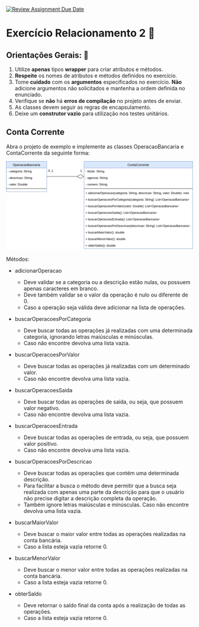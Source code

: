 [![Review Assignment Due Date](https://classroom.github.com/assets/deadline-readme-button-24ddc0f5d75046c5622901739e7c5dd533143b0c8e959d652212380cedb1ea36.svg)](https://classroom.github.com/a/PfIk3lZp)
# Exercício Relacionamento 2 📎

## Orientações Gerais: 🚨
1. Utilize **apenas** tipos **wrapper** para criar atributos e métodos.
2. **Respeite** os nomes de atributos e métodos definidos no exercício.
3. Tome **cuidado** com os **argumentos** especificados no exercício.
   **Não** adicione argumentos não solicitados e mantenha a ordem definida no enunciado.
4. Verifique se **não** há **erros de compilação** no projeto antes de enviar.
5. As classes devem seguir as regras de encapsulamento.
6. Deixe um **construtor vazio** para utilização nos testes unitários.

## Conta Corrente 

Abra o projeto de exemplo e implemente as classes OperacaoBancaria e ContaCorrente da
seguinte forma:

![diagrama.png](diagrama.png)

Métodos:

* adicionarOperacao
  * Deve validar se a categoria ou a descrição estão nulas, ou possuem apenas caracteres em branco. 
  * Deve também validar se o valor da operação é nulo ou diferente de 0.
  * Caso a operação seja válida deve adicionar na lista de operações.


* buscarOperacoesPorCategoria 
  * Deve buscar todas as operações já realizadas com uma determinada categoria, ignorando letras maiúsculas e minúsculas.
  * Caso não encontre devolva uma lista vazia.


* buscarOperacoesPorValor
  * Deve buscar todas as operações já realizadas com um determinado valor. 
  * Caso não encontre devolva uma lista vazia.


* buscarOperacoesSaida 
  * Deve buscar todas as operações de saída, ou seja, que possuem valor negativo.
  * Caso não encontre devolva uma lista vazia.


* buscarOperacoesEntrada
  * Deve buscar todas as operações de entrada, ou seja, que possuem valor positivo.
  * Caso não encontre devolva uma lista vazia.


* buscarOperacoesPorDescricao
  * Deve buscar todas as operações que contém uma determinada descrição.
  * Para facilitar a busca o método deve permitir que a busca seja realizada com apenas uma parte da descrição para que o usuário não precise digitar a
    descrição completa da operação.
  * Também ignore letras maiúsculas e minúsculas. Caso não encontre devolva uma lista vazia.


* buscarMaiorValor
  * Deve buscar o maior valor entre todas as operações realizadas na conta bancária. 
  * Caso a lista esteja vazia retorne 0.
  
    
* buscarMenorValor 
  * Deve buscar o menor valor entre todas as operações realizadas na conta bancária. 
  * Caso a lista esteja vazia retorne 0.


* obterSaldo
  * Deve retornar o saldo final da conta após a realização de todas as operações.
  * Caso a lista esteja vazia retorne 0.
